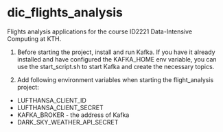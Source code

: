 # dic_flights_analysis
Flights analysis applications for the course ID2221 Data-Intensive Computing at KTH.

1. Before starting the project, install and run Kafka. If you have it already installed and have configured the
KAFKA_HOME env variable, you can use the start_script.sh to start Kafka and create the necessary topics.

2. Add following environment variables when starting the flight_analysis project:
- LUFTHANSA_CLIENT_ID
- LUFTHANSA_CLIENT_SECRET
- KAFKA_BROKER - the address of Kafka
- DARK_SKY_WEATHER_API_SECRET
